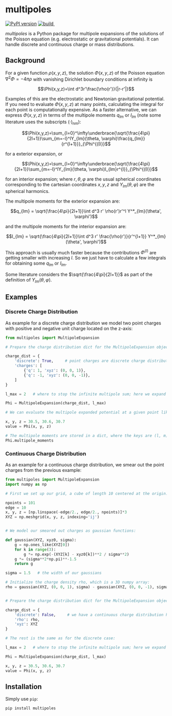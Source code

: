 # multipoles
<p><a href="https://badge.fury.io/py/multipoles"> <img src="https://badge.fury.io/py/multipoles.svg?branch=master&kill_cache=1" alt="PyPI version"></a> <a href=""> <img src="https://github.com/maroba/multipoles/actions/workflows/python-app.yml/badge.svg" alt="build"></a><a href="https://codecov.io/gh/maroba/multipoles"> <img src="https://codecov.io/gh/maroba/multipoles/branch/master/graph/badge.svg?token=JNH9SP7BRG" alt=""></a></p>

*multipoles* is a Python package for multipole expansions of the solutions of the Poisson equation (e.g. electrostatic or gravitational potentials). It can handle discrete and continuous charge or mass distributions.

## Background

For a given function $\rho(x,y,z)$, the solution $\Phi(x,y,z)$ of the Poisson equation $\nabla^2\Phi=-4\pi \rho$ with vanishing Dirichlet boundary conditions at infinity is

$$\Phi(x,y,z)=\int d^3r'\frac{\rho(r')}{|r-r'|}$$

Examples of this are the electrostatic and Newtonian gravitational potential.
If you need to evaluate $\Phi(x,y,z)$ at many points, calculating the integral for each point is computationally expensive. As a faster alternative, we can express $\Phi(x,y,z)$ in terms of the multipole moments $q_{lm}$ or $I_{lm}$ (note some literature uses the subscripts $(\cdot)_{nm}$):

$$\Phi(x,y,z)=\sum_{l=0}^\infty\underbrace{\sqrt{\frac{4\pi}{2l+1}}\sum_{m=-l}^lY_{lm}(\theta, \varphi)\frac{q_{lm}}{r^{l+1}}}_{\Phi^{(l)}}$$

for a exterior expansion, or

$$\Phi(x,y,z)=\sum_{l=0}^\infty\underbrace{\sqrt{\frac{4\pi}{2l+1}}\sum_{m=-l}^lY_{lm}(\theta, \varphi)I_{lm}r^{l}}_{\Phi^{(l)}}$$

for an interior expansion; where $r, \theta, \varphi$ are the usual spherical coordinates corresponding to the cartesian coordinates $x, y, z$ and $Y_{lm}(\theta, \varphi)$ are the spherical harmonics.

The multipole moments for the exterior expansion are:

$$q_{lm} = \sqrt{\frac{4\pi}{2l+1}}\int d^3 r' \rho(r')r'^l Y^*_{lm}(\theta', \varphi')$$

and the multipole moments for the interior expansion are:

$$I_{lm} = \sqrt{\frac{4\pi}{2l+1}}\int d^3 r' \frac{\rho(r')}{r'^{l+1}} Y^*_{lm}(\theta', \varphi')$$

This approach is usually much faster because the contributions $\Phi^{(l)}$ are getting smaller with increasing <i>l</i>. So we just have to calculate a few integrals for obtaining some  $q_{lm}$ or  $I_{lm}$.

Some literature considers the $\sqrt{\frac{4\pi}{2l+1}}$ as part of the definition of $Y_{lm}(\theta, \varphi)$.

## Examples

### Discrete Charge Distribution

As example for a discrete charge distribution we model two point charges with positive and negative unit charge located on the z-axis:

```python
from multipoles import MultipoleExpansion

# Prepare the charge distribution dict for the MultipoleExpansion object:

charge_dist = {
    'discrete': True,     # point charges are discrete charge distributions
    'charges': [
        {'q': 1, 'xyz': (0, 0, 1)},
        {'q': -1, 'xyz': (0, 0, -1)},
    ]
}

l_max = 2   # where to stop the infinite multipole sum; here we expand up to the quadrupole (l=2)

Phi = MultipoleExpansion(charge_dist, l_max)

# We can evaluate the multipole expanded potential at a given point like this:

x, y, z = 30.5, 30.6, 30.7
value = Phi(x, y, z)

# The multipole moments are stored in a dict, where the keys are (l, m) and the values q_lm:
Phi.multipole_moments
```

### Continuous Charge Distribution

As an example for a continuous charge distribution, we smear out the point charges from the previous
example:

```python
from multipoles import MultipoleExpansion
import numpy as np

# First we set up our grid, a cube of length 10 centered at the origin:

npoints = 101
edge = 10
x, y, z = [np.linspace(-edge/2., edge/2., npoints)]*3
XYZ = np.meshgrid(x, y, z, indexing='ij')


# We model our smeared out charges as gaussian functions:

def gaussian(XYZ, xyz0, sigma):
    g = np.ones_like(XYZ[0])
    for k in range(3):
        g *= np.exp(-(XYZ[k] - xyz0[k])**2 / sigma**2)
    g *= (sigma**2*np.pi)**-1.5
    return g

sigma = 1.5   # the width of our gaussians

# Initialize the charge density rho, which is a 3D numpy array:
rho = gaussian(XYZ, (0, 0, 1), sigma) - gaussian(XYZ, (0, 0, -1), sigma)


# Prepare the charge distribution dict for the MultipoleExpansion object:

charge_dist = {
    'discrete': False,     # we have a continuous charge distribution here
    'rho': rho,
    'xyz': XYZ
}

# The rest is the same as for the discrete case:

l_max = 2   # where to stop the infinite multipole sum; here we expand up to the quadrupole (l=2)

Phi = MultipoleExpansion(charge_dist, l_max)

x, y, z = 30.5, 30.6, 30.7
value = Phi(x, y, z)
```

## Installation

Simply use `pip`:

```
pip install multipoles
```
